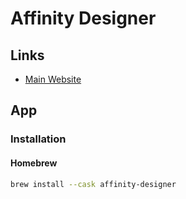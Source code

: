 # Affinity Designer

## Links

- [Main Website](https://affinity.serif.com/designer)

## App

### Installation

#### Homebrew

```sh
brew install --cask affinity-designer
```
